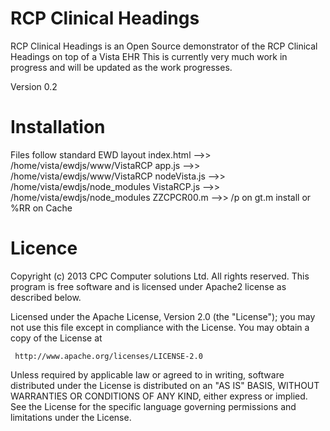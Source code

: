 RCP Clinical Headings
=====================
RCP Clinical Headings is an Open Source demonstrator of the RCP Clinical Headings on top of a Vista EHR
This is currently very much work in progress and will be updated as the work progresses.

Version 0.2

Installation
============
Files follow standard EWD layout
index.html    -->>  /home/vista/ewdjs/www/VistaRCP
app.js        -->>  /home/vista/ewdjs/www/VistaRCP
nodeVista.js  -->>  /home/vista/ewdjs/node_modules
VistaRCP.js   -->>  /home/vista/ewdjs/node_modules
ZZCPCR00.m    -->>  /p on gt.m install or %RR on Cache

Licence
=======
Copyright (c) 2013 CPC Computer solutions Ltd. All rights reserved.
This program is free software and is licensed under Apache2 license as described below.

Licensed under the Apache License, Version 2.0 (the "License");
   you may not use this file except in compliance with the License.
   You may obtain a copy of the License at

     http://www.apache.org/licenses/LICENSE-2.0

   Unless required by applicable law or agreed to in writing, software
   distributed under the License is distributed on an "AS IS" BASIS,
   WITHOUT WARRANTIES OR CONDITIONS OF ANY KIND, either express or implied.
   See the License for the specific language governing permissions and
   limitations under the License.